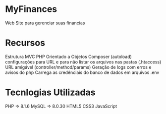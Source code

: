 # MyFinances
Web Site para gerenciar suas financias

# Recursos
Estrutura MVC
PHP Orientado a Objetos
Composer (autoload)
configurações para URL e para não listar os arquivos nas pastas (.htaccess)
URL amigável (controller/method/params)
Geração de logs com erros e avisos do php
Carrega as credênciais do banco de dados em arquivos .env

# Tecnlogias Utilizadas
PHP   => 8.1.6
MySQL => 8.0.30
HTML5
CSS3
JavaScript